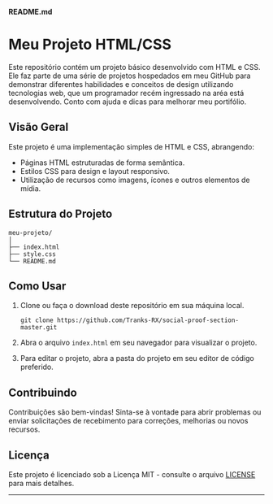 **README.md**

# Meu Projeto HTML/CSS

Este repositório contém um projeto básico desenvolvido com HTML e CSS. Ele faz parte de uma série de projetos hospedados em meu GitHub para demonstrar diferentes habilidades e conceitos de design utilizando tecnologias web, que um programador recém ingressado na aréa está desenvolvendo. Conto com ajuda e dicas para melhorar meu portifólio.

## Visão Geral

Este projeto é uma implementação simples de HTML e CSS, abrangendo:

- Páginas HTML estruturadas de forma semântica.
- Estilos CSS para design e layout responsivo.
- Utilização de recursos como imagens, ícones e outros elementos de mídia.

## Estrutura do Projeto

```
meu-projeto/
│
├── index.html
├── style.css
└── README.md
```

## Como Usar

1. Clone ou faça o download deste repositório em sua máquina local.

    ```
    git clone https://github.com/Tranks-RX/social-proof-section-master.git
    ```

2. Abra o arquivo `index.html` em seu navegador para visualizar o projeto.

3. Para editar o projeto, abra a pasta do projeto em seu editor de código preferido.

## Contribuindo

Contribuições são bem-vindas! Sinta-se à vontade para abrir problemas ou enviar solicitações de recebimento para correções, melhorias ou novos recursos.

## Licença

Este projeto é licenciado sob a Licença MIT - consulte o arquivo [LICENSE](LICENSE) para mais detalhes.

---